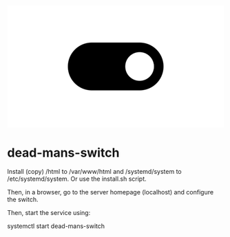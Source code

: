 ![DMS](html/dms_files/dms.png)

# dead-mans-switch
Install (copy) /html to /var/www/html and /systemd/system to /etc/systemd/system. Or use the install.sh script.

Then, in a browser, go to the server homepage (localhost) and configure the switch.

Then, start the service using:

 systemctl start dead-mans-switch
